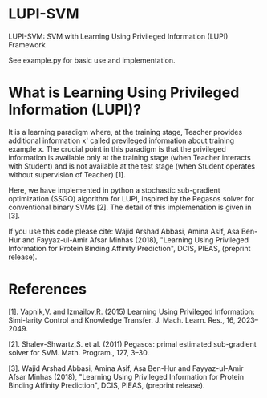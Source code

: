 # LUPI-SVM
LUPI-SVM: SVM with Learning Using Privileged Information (LUPI) Framework

See example.py for basic use and implementation.

# What is Learning Using Privileged Information (LUPI)?
It is a learning paradigm where, at the training stage, Teacher provides additional information x' called previleged information about
training example x. The crucial point in this paradigm is that the privileged information is available only at the training stage (when Teacher interacts with Student) and is not available at the test stage (when Student operates without supervision of Teacher) [1].

Here, we have implemented in python a stochastic sub-gradient optimization (SSGO) algorithm for LUPI, inspired by the Pegasos solver for conventional binary SVMs [2]. The detail of this implemenation is given in [3].

If you use this code please cite: Wajid Arshad Abbasi, Amina Asif, Asa Ben-Hur and Fayyaz-ul-Amir Afsar Minhas (2018), "Learning Using Privileged Information for Protein Binding Affinity Prediction", DCIS, PIEAS, (preprint release). 

# References

[1]. Vapnik,V. and Izmailov,R. (2015) Learning Using Privileged Information: Simi-larity Control and Knowledge Transfer. J. Mach. Learn. Res., 16, 2023–2049.

[2]. Shalev-Shwartz,S. et al. (2011) Pegasos: primal estimated sub-gradient solver for SVM. Math. Program., 127, 3–30.

[3]. Wajid Arshad Abbasi, Amina Asif, Asa Ben-Hur and Fayyaz-ul-Amir Afsar Minhas (2018), "Learning Using Privileged Information for Protein Binding Affinity Prediction", DCIS, PIEAS, (preprint release).

